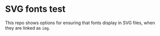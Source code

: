 # SVG fonts test

This repo shows options for ensuring that fonts display in SVG files, when they are linked as `img`.
